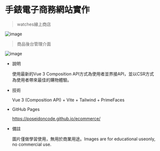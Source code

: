 # 手錶電子商務網站實作

> watches線上商店

  ![image](https://i.imgur.com/WAgvPH7.png)
  
> 商品後台管理介面

  ![image](https://i.imgur.com/GJbBaSv.png)  
  
- 說明

  使用最新的Vue 3 Composition API方式為使用者並界接API，並以CSR方式為使用者帶來最佳的購物體驗。

- 技術

  Vue 3 (Composition API) + Vite + Tailwind + PrimeFaces

- GitHub Pages

  https://poseidoncode.github.io/ecommerce/

- 備註

  圖片僅做學習使用，無用於商業用途。Images are for educational useonly, no commercial use.
